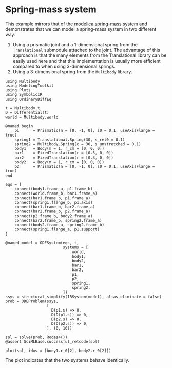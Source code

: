 # Spring-mass system
This example mirrors that of the [modelica spring-mass system](https://doc.modelica.org/om/Modelica.Mechanics.MultiBody.Examples.Elementary.SpringMassSystem.html) and demonstrates that we can model a spring-mass system in two different way.

1. Using a prismatic joint and a 1-dimensional spring from the `Translational` submodule attached to the joint. The advantage of this approach is that the many elements from the Translational library can be easily used here and that this implementation is usually more efficient compared to when using 3-dimensional springs.
2. Using a 3-dimensional spring from the `Multibody` library.

```@example spring_mass_system
using Multibody
using ModelingToolkit
using Plots
using SymbolicIR
using OrdinaryDiffEq

t = Multibody.t
D = Differential(t)
world = Multibody.world

@named begin
    p1      = Prismatic(n = [0, -1, 0], s0 = 0.1, useAxisFlange = true)
    spring1 = Translational.Spring(30, s_rel0 = 0.1)
    spring2 = Multibody.Spring(c = 30, s_unstretched = 0.1)
    body1   = Body(m = 1, r_cm = [0, 0, 0])
    bar1    = FixedTranslation(r = [0.3, 0, 0])
    bar2    = FixedTranslation(r = [0.3, 0, 0])
    body2   = Body(m = 1, r_cm = [0, 0, 0])
    p2      = Prismatic(n = [0, -1, 0], s0 = 0.1, useAxisFlange = true)
end

eqs = [
    connect(body1.frame_a, p1.frame_b)
    connect(world.frame_b, bar1.frame_a)
    connect(bar1.frame_b, p1.frame_a)
    connect(spring1.flange_b, p1.axis)
    connect(bar1.frame_b, bar2.frame_a)
    connect(bar2.frame_b, p2.frame_a)
    connect(p2.frame_b, body2.frame_a)
    connect(bar2.frame_b, spring2.frame_a)
    connect(body2.frame_a, spring2.frame_b)
    connect(spring1.flange_a, p1.support)
]

@named model = ODESystem(eqs, t,
                         systems = [
                             world,
                             body1,
                             body2,
                             bar1,
                             bar2,
                             p1,
                             p2,
                             spring1,
                             spring2,
                         ])
ssys = structural_simplify(IRSystem(model), alias_eliminate = false)
prob = ODEProblem(ssys,
                  [
                    D(p1.s) => 0,
                    D(D(p1.s)) => 0,
                    D(p2.s) => 0,
                    D(D(p2.s)) => 0,
                  ], (0, 10))

sol = solve(prob, Rodas4())
@assert SciMLBase.successful_retcode(sol)

plot(sol, idxs = [body1.r_0[2], body2.r_0[2]])
```
The plot indicates that the two systems behave identically. 